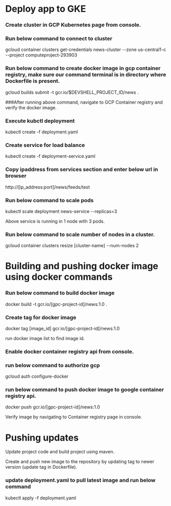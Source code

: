 # Deploy app to GKE

### Create cluster in GCP Kubernetes page from console.

### Run below command to connect to cluster
gcloud container clusters get-credentials news-cluster --zone us-central1-c --project computeproject-293903

### Run below command to create docker image in gcp container registry, make sure our command terminal is in directory where Dockerfile is present.
gcloud builds submit -t gcr.io/$DEVSHELL_PROJECT_ID/news . 

###After running above command, navigate to GCP Container registry and verify the docker image.

### Execute kubctl deployment
kubectl create -f deployment.yaml

### Create service for load balance
kubectl create -f deployment-service.yaml

### Copy ipaddress from services section and enter below url in browser
http://[ip_address:port]/news/feeds/test

### Run below command to scale pods
kubectl scale deployment news-service --replicas=3

Above service is running in 1 node with 3 pods.

### Run below command to scale number of nodes in a cluster.
gcloud container clusters resize [cluster-name] --num-nodes 2



# Building and pushing docker image using docker commands

### Run below command to build docker image
docker build -t gcr.io/[gpc-project-id]/news:1.0 .

### Create tag for docker image
docker tag [image_id] gcr.io/[gpc-project-id]/news:1.0

run docker image list to find image id.

### Enable docker container registry api from console.

### run below command to authorize gcp
gcloud auth configure-docker

### run below command to push docker image to google container registry api.
docker push gcr.io/[gpc-project-id]/news:1.0

Verify image by navigating to Container registry page in console.


# Pushing updates

Update project code and build project using maven.

Create and push new image to the repository by updating tag to newer version (update tag in Dockerfile).

### update deployment.yaml to pull latest image and run below command
kubectl apply -f deployment.yaml